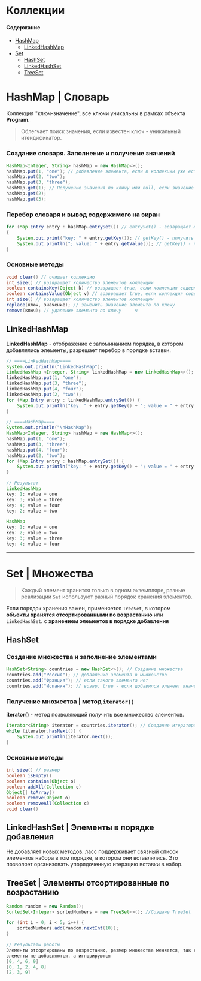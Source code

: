 # Коллекции
#### Содержание

* [HashMap](#map)
  * [LinkedHashMap](#linkedmap)
* [Set](#set)
  * [HashSet](#hashset)
  * [LinkedHashSet](#linkedhashset)
  * [TreeSet](#treeset)

<a name="map"></a>

# HashMap | Словарь

Коллекция "ключ-значение", все ключи уникальны в рамках объекта **Program**.

> Облегчает поиск значения, если известен ключ - уникальный итендификатор.

### Создание словаря. Заполнение и получение значений
```java
HashMap<Integer, String> hashMap = new HashMap<>();
hashMap.put(1, "one"); // добавление элемента, если в коллекции уже есть элемент с подобным ключом, то он перезаписывается
hashMap.put(2, "two");
hashMap.put(3, "three");
hashMap.get(1); // Получение значения по ключу или null, если значение отсутствует
hashMap.get(2);
hashMap.get(3);
```
### Перебор словаря и вывод содержимого на экран
```java
for (Map.Entry entry : hashMap.entrySet()) // entrySet() - возвращает множество элементов коллекции 
{
    System.out.print("key: " + entry.getKey()); // getKey() - получить ключ сущности
    System.out.println("; value: " + entry.getValue()); // getKey() - получить значение сущности
}
```
### Основные методы

```java
void clear() // очищает коллекцию
int size() // возвращает количество элементов коллекции
boolean containsKey(Object k) // возвращает true, если коллекция содержит ключ k
boolean containsValue(Object v) // возвращает true, если коллекция содержит значение v
int size() // возвращает количество элементов коллекции
replace(ключ, значение); // заменить значение элемента по ключу
remove(ключ); // удаление элемента по ключу     ч
```
<a name="linkedmap"></a>

## LinkedHashMap

**LinkedHashMap** - отображение с запоминанием порядка, в котором добавлялись элементы, разрешает перебор в порядке вставки.

```java
// ====LinkedHashMap====
System.out.println("LinkedHashMap");
LinkedHashMap <Integer, String> linkedHashMap = new LinkedHashMap<>();
linkedHashMap.put(1, "one");
linkedHashMap.put(3, "three");
linkedHashMap.put(4, "four");
linkedHashMap.put(2, "two");
for (Map.Entry entry : linkedHashMap.entrySet()) {
    System.out.println("key: " + entry.getKey() + "; value = " + entry.getValue());
}

// ====HashMap====
System.out.println("\nHashMap");
HashMap<Integer, String> hashMap = new HashMap<>();
hashMap.put(1, "one");
hashMap.put(3, "three");
hashMap.put(4, "four");
hashMap.put(2, "two");
for (Map.Entry entry : hashMap.entrySet()) {
    System.out.println("key: " + entry.getKey() + "; value = " + entry.getValue());
}

// Результат
LinkedHashMap
key: 1; value = one
key: 3; value = three
key: 4; value = four
key: 2; value = two

HashMap
key: 1; value = one
key: 2; value = two
key: 3; value = three
key: 4; value = four
```

---
# Set | Множества

<a name="set"></a>

> Каждый элемент хранится только в одном экземпляре, разные реализации `Set` используют разный порядок хранения
элементов.

Если порядок хранения важен, применяется `TreeSet`, в котором **объекты хранятся отсортированными по возрастанию**
или `LinkedHashSet`. с **хранением элементов в порядке добавления**

<a name="hashset"></a>

## HashSet

### Создание множества и заполнение элементами
```java
HashSet<String> countries = new HashSet<>(); // Создание множества
countries.add("Россия"); // добавление элемента в множенство
countries.add("Франция"); // если такого элемента нет
countries.add("Испания"); // возвр. true - если добавился элемент иначе false
```

### Получение множества | метод `iterator()`
**iterator()** - метод позволяющий получить все множество элементов.
```java
Iterator<String> iterator = countries.iterator(); // Создание итератора
while (iterator.hasNext()) {
    System.out.println(iterator.next());
}
```

### Основные методы

```java
int size() // размер
boolean isEmpty()
boolean contains(Object o)
boolean addAll(Collection c)
Object[] toArray()
boolean remove(Object o)
boolean removeAll(Collection c)
void clear()
```

<a name="linkedhashset"></a>

## LinkedHashSet | Элементы в порядке добавления

Не добавляет новых методов. ласс поддерживает связный список элементов набора в том порядке, в котором они вставлялись.
Это позволяет организовать упорядоченную итерацию вставки в набор.

<a name="treeset"></a>

## TreeSet | Элементы отсортированные по возрастанию

```java
Random random = new Random();
SortedSet<Integer> sortedNumbers = new TreeSet<>(); //Создаие TreeSet

for (int i = 0; i < 5; i++) {
    sortedNumbers.add(random.nextInt(10));
}

// Результаты работы
Элементы отсортированы по возрастанию, размер множества меняется, так как повторяющиеся
элементы не добавляются, а игнорируются
[0, 4, 6, 9]
[0, 1, 2, 4, 8]
[2, 3, 9]

```